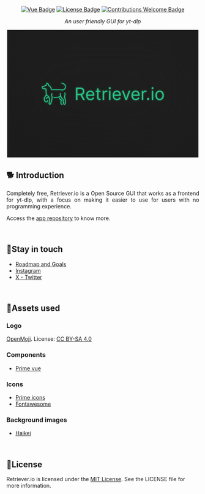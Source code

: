 <div align="center">


[![Vue Badge](https://img.shields.io/badge/built%20with-tauri-orange.svg)](https://v2.tauri.app) [![License Badge](https://img.shields.io/badge/license-MIT-green)](https://opensource.org/license/mit)
[![Contributions Welcome Badge](https://img.shields.io/badge/contributions_welcome-blue)](#contributing)

</div>

<p align="center"><i>An user friendly GUI for yt-dlp</i></p>

<div align="center">
  
  ![Hibounote placeholder banner](./.github/assets/banner.png)
  
</div>

## 🐕 Introduction
<p align="justify"> 
Completely free, Retriever.io is a Open Source GUI that works as a frontend for yt-dlp, with a focus on making it easier to use for users with no programming experience.
</p>

Access the [app repository](https://github.com/gustavofdasilva/retriever.io) to know more.

<br>

## 💬Stay in touch
- [Roadmap and Goals](https://github.com/gustavofdasilva/retriever.io/discussions/1)
- [Instagram](https://www.instagram.com/retriever.io.app/)
- [X - Twitter](https://x.com/retriever_io)

<br>

## 🎨Assets used

### Logo

[OpenMoji](https://openmoji.org/library/emoji-1F415/#variant=black). License: [CC BY-SA 4.0](https://creativecommons.org/licenses/by-sa/4.0/#)

### Components
- [Prime vue](https://primevue.org)

### Icons

- [Prime icons](https://github.com/primefaces/primeicons)
- [Fontawesome](https://fontawesome.com)

### Background images

- [Haikei](https://app.haikei.app)

<br>

## 📃License
Retriever.io is licensed under the [MIT License](https://opensource.org/license/mit). See the LICENSE file for more information.

